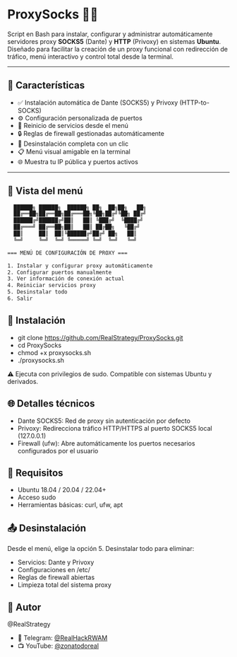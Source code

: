 # ProxySocks 🧦🔐

Script en Bash para instalar, configurar y administrar automáticamente servidores proxy **SOCKS5** (Dante) y **HTTP** (Privoxy) en sistemas **Ubuntu**. Diseñado para facilitar la creación de un proxy funcional con redirección de tráfico, menú interactivo y control total desde la terminal.

---

## 🧰 Características

- ✅ Instalación automática de Dante (SOCKS5) y Privoxy (HTTP-to-SOCKS)
- ⚙️ Configuración personalizada de puertos
- 🔁 Reinicio de servicios desde el menú
- 🔒 Reglas de firewall gestionadas automáticamente
- 🧹 Desinstalación completa con un clic
- 📋 Menú visual amigable en la terminal
- 🌐 Muestra tu IP pública y puertos activos

---

## 📸 Vista del menú

```bash
  ██████╗ ██████╗  ██████╗ ██╗  ██╗██╗   ██╗
  ██╔══██╗██╔══██╗██╔═══██╗╚██╗██╔╝╚██╗ ██╔╝
  ██████╔╝██████╔╝██║   ██║ ╚███╔╝  ╚████╔╝ 
  ██╔═══╝ ██╔══██╗██║   ██║ ██╔██╗   ╚██╔╝  
  ██║     ██║  ██║╚██████╔╝██╔╝ ██╗   ██║   
  ╚═╝     ╚═╝  ╚═╝ ╚═════╝ ╚═╝  ╚═╝   ╚═╝   

=== MENÚ DE CONFIGURACIÓN DE PROXY ===

1. Instalar y configurar proxy automáticamente
2. Configurar puertos manualmente
3. Ver información de conexión actual
4. Reiniciar servicios proxy
5. Desinstalar todo
6. Salir 
```

## 🚀 Instalación
- git clone https://github.com/RealStrategy/ProxySocks.git
- cd ProxySocks
- chmod +x proxysocks.sh
- ./proxysocks.sh

⚠️ Ejecuta con privilegios de sudo. Compatible con sistemas Ubuntu y derivados.

## 🌐 Detalles técnicos
- Dante SOCKS5: Red de proxy sin autenticación por defecto
- Privoxy: Redirecciona tráfico HTTP/HTTPS al puerto SOCKS5 local (127.0.0.1)
- Firewall (ufw): Abre automáticamente los puertos necesarios configurados por el usuario

## 🔧 Requisitos
- Ubuntu 18.04 / 20.04 / 22.04+
- Acceso sudo
- Herramientas básicas: curl, ufw, apt

## 📤 Desinstalación
Desde el menú, elige la opción 5. 
Desinstalar todo para eliminar:
- Servicios: Dante y Privoxy
- Configuraciones en /etc/
- Reglas de firewall abiertas
- Limpieza total del sistema proxy

## 👤 Autor
@RealStrategy
- 📨 Telegram: [@RealHackRWAM](https://t.me/RealHackRWAM)
- 📺 YouTube: [@zonatodoreal](https://www.youtube.com/@zonatodoreal)


